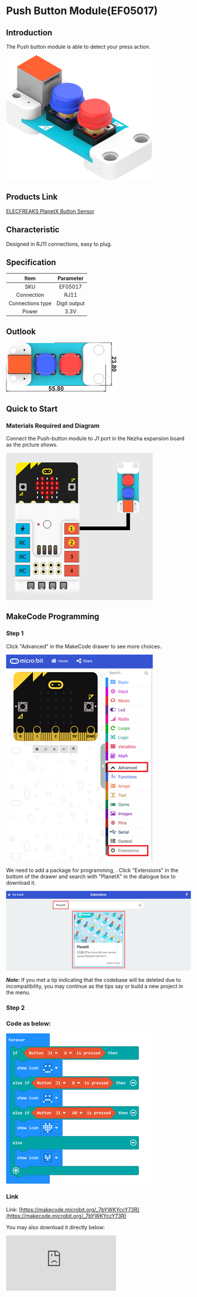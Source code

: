 # Push Button Module(EF05017)

## Introduction


The Push button module is able to detect your press action.

![](./images/05017_01.png)

## Products Link

[ELECFREAKS PlanetX Button Sensor](https://shop.elecfreaks.com/products/elecfreaks-planetx-button-sensor?_pos=1&_sid=85e050359&_ss=r)

## Characteristic


 Designed in RJ11 connections, easy to plug.

## Specification


Item | Parameter
:-: | :-:
SKU|EF05017
Connection|RJ11
Connections type|Digit output
Power|3.3V



## Outlook



![](./images/05017_02.png)

## Quick to Start


### Materials Required and Diagram

 Connect the Push-button module to J1 port in the Nezha expansion board as the picture shows.


![](./images/05017_03.png)

## MakeCode Programming


### Step 1

Click "Advanced" in the MakeCode drawer to see more choices.

![](./images/05001_04.png)

We need to add a package for programming, . Click "Extensions" in the bottom of the drawer and search with "PlanetX" in the dialogue box to download it.

![](./images/05001_05.png)

***Note:*** If you met a tip indicating that the codebase will be deleted due to incompatibility, you may continue as the tips say or build a new project in the menu.

### Step 2

### Code as below:

![](./images/05017_06.png)


### Link
Link: [https://makecode.microbit.org/_7bYWKYccY73R](https://makecode.microbit.org/_7bYWKYccY73R)

You may also download it directly below:


<div
    style={{
        position: 'relative',
        paddingBottom: '60%',
        overflow: 'hidden',
    }}
>
    <iframe
        src="https://makecode.microbit.org/_DdAU5d4kMJDh"
        frameborder="0"
        sandbox="allow-popups allow-forms allow-scripts allow-same-origin"
        style={{
            position: 'absolute',
            width: '100%',
            height: '100%',
        }}
    />
</div>


### Result
 The icons display on the micro:bit accordingly with the order given by pressing button A or B or A+B.

## Python Programming


### Step 1

Download the package and unzip it: [PlanetX_MicroPython](https://github.com/lionyhw/PlanetX_MicroPython/archive/master.zip)

Go to   [Python editor](https://python.microbit.org/v/2.0)

![](./images/05001_07.png)

We need to add enum.py and button.py for programming. Click "Load/Save" and then click "Show Files (1)" to see more choices, click "Add file" to add enum.py and button.py from the unzipped package of PlanetX_MicroPython.

![](./images/05001_08.png)
![](./images/05001_09.png)
![](./images/05017_10.png)

### Step 2

### Reference

```
from microbit import *
from enum import *
from button import *

button = BUTTON(J1)
while True:
    if button.A_is_pressed():
        display.show(Image.HAPPY)
    elif button.B_is_pressed():
        display.show(Image.SAD)
    elif button.AB_is_pressed():
        display.show(Image.COW)
        sleep(500)
```


### Result
 The icons display on the micro:bit accordingly with the order given by pressing button A or B or A+B.

## Relevant File


## Technique File
